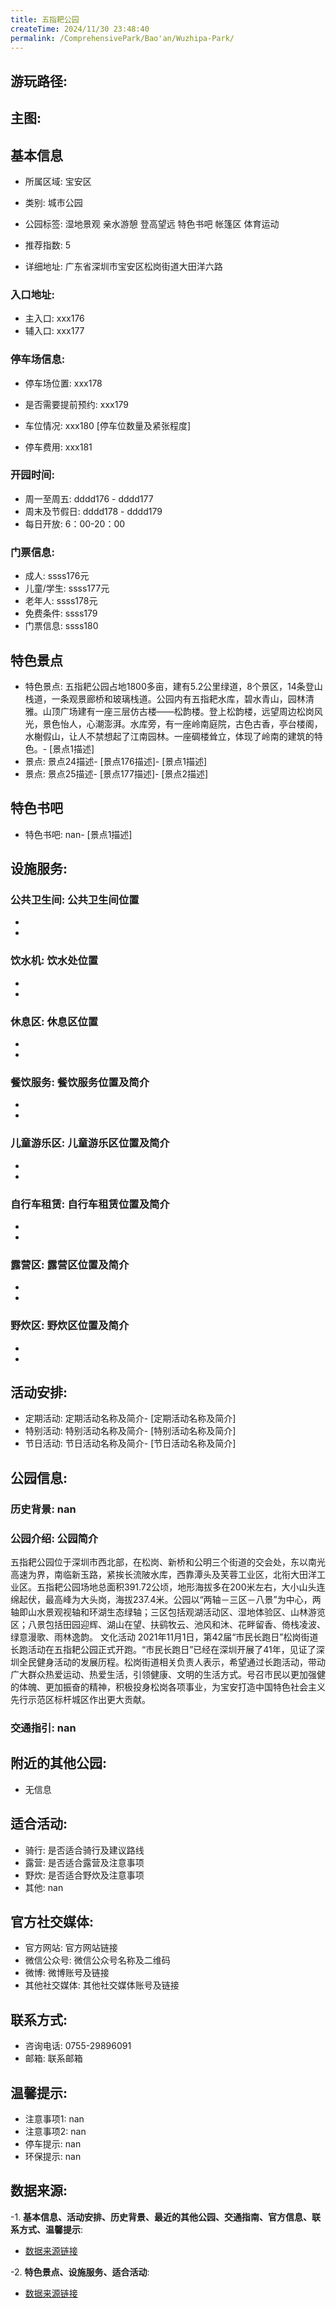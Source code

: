 ```yaml
---
title: 五指耙公园
createTime: 2024/11/30 23:48:40
permalink: /ComprehensivePark/Bao'an/Wuzhipa-Park/
---
```


## 游玩路径:


## 主图:
<ImageCard
image="https://cgj.sz.gov.cn/img/4/4006/4006114/10775593.png"
title= "五指耙公园"
description= "公园简介
五指耙公园位于深圳市西北部，在松岗、新桥和公明三个街道的交会处，东以南光高速为界，南临新玉路，紧挨长流陂水库，西靠潭头及芙蓉工业区，北衔大田洋工业区。"
date="2024/11/30"
href="/"
author="深圳公园"
/>

## 基本信息

- 所属区域: 宝安区

- 类别: 城市公园

- 公园标签: 湿地景观 亲水游憩 登高望远 特色书吧 帐篷区 体育运动

- 推荐指数: 5

- 详细地址: 广东省深圳市宝安区松岗街道大田洋六路

### 入口地址:
- 主入口: xxx176
- 辅入口: xxx177
### 停车场信息:
- 停车场位置: xxx178

- 是否需要提前预约: xxx179

- 车位情况: xxx180 [停车位数量及紧张程度]

- 停车费用: xxx181

### 开园时间:
- 周一至周五: dddd176 - dddd177
- 周末及节假日: dddd178 - dddd179
- 每日开放: 6：00-20：00

### 门票信息:
- 成人: ssss176元
- 儿童/学生: ssss177元
- 老年人: ssss178元
- 免费条件: ssss179
- 门票信息: ssss180
## 特色景点
- 特色景点: 五指耙公园占地1800多亩，建有5.2公里绿道，8个景区，14条登山栈道，一条观景廊桥和玻璃栈道。公园内有五指耙水库，碧水青山，园林清雅。山顶广场建有一座三层仿古楼——松韵楼。登上松韵楼，远望周边松岗风光，景色怡人，心潮澎湃。水库旁，有一座岭南庭院，古色古香，亭台楼阁，水榭假山，让人不禁想起了江南园林。一座碉楼耸立，体现了岭南的建筑的特色。- [景点1描述]
- 景点: 景点24描述- [景点176描述]- [景点1描述]
- 景点: 景点25描述- [景点177描述]- [景点2描述]
## 特色书吧
- 特色书吧: nan- [景点1描述]
## 设施服务:
### 公共卫生间: 公共卫生间位置
- 
- 
### 饮水机: 饮水处位置
- 
- 
### 休息区: 休息区位置
- 
- 
### 餐饮服务: 餐饮服务位置及简介
- 
- 
### 儿童游乐区: 儿童游乐区位置及简介
- 
- 
### 自行车租赁: 自行车租赁位置及简介
- 
- 
### 露营区: 露营区位置及简介
- 
- 
### 野炊区: 野炊区位置及简介

- 
- 
## 活动安排:
- 定期活动: 定期活动名称及简介- [定期活动名称及简介]
- 特别活动: 特别活动名称及简介- [特别活动名称及简介]
- 节日活动: 节日活动名称及简介- [节日活动名称及简介]
## 公园信息:
### 历史背景: nan
### 公园介绍: 公园简介
五指耙公园位于深圳市西北部，在松岗、新桥和公明三个街道的交会处，东以南光高速为界，南临新玉路，紧挨长流陂水库，西靠潭头及芙蓉工业区，北衔大田洋工业区。五指耙公园场地总面积391.72公顷，地形海拔多在200米左右，大小山头连绵起伏，最高峰为大头岗，海拔237.4米。公园以“两轴－三区－八景”为中心，两轴即山水景观视轴和环湖生态绿轴；三区包括观湖活动区、湿地体验区、山林游览区；八景包括田园迎辉、湖山在望、扶鹞牧云、池风和沐、花畔留香、倚栈凌波、绿意漫歌、雨林逸韵。
文化活动
2021年11月1日，第42届“市民长跑日”松岗街道长跑活动在五指耙公园正式开跑。“市民长跑日”已经在深圳开展了41年，见证了深圳全民健身活动的发展历程。松岗街道相关负责人表示，希望通过长跑活动，带动广大群众热爱运动、热爱生活，引领健康、文明的生活方式。号召市民以更加强健的体魄、更加振奋的精神，积极投身松岗各项事业，为宝安打造中国特色社会主义先行示范区标杆城区作出更大贡献。
### 交通指引: nan

## 附近的其他公园:
- 无信息

## 适合活动:
- 骑行: 是否适合骑行及建议路线
- 露营: 是否适合露营及注意事项
- 野炊: 是否适合野炊及注意事项
- 其他: nan

## 官方社交媒体:
- 官方网站: 官方网站链接
- 微信公众号: 微信公众号名称及二维码
- 微博: 微博账号及链接
- 其他社交媒体: 其他社交媒体账号及链接

## 联系方式:
- 咨询电话: 0755-29896091
- 邮箱: 联系邮箱

## 温馨提示:
- 注意事项1: nan
- 注意事项2: nan
- 停车提示: nan
- 环保提示: nan

## 数据来源:
-1. **基本信息、活动安排、历史背景、最近的其他公园、交通指南、官方信息、联系方式、温馨提示**:
- [数据来源链接](https://cgj.sz.gov.cn/xsmh/gysz/csgy/content/post_10775593.html)

-2. **特色景点、设施服务、适合活动**:
- [数据来源链接](https://cgj.sz.gov.cn/xsmh/gysz/csgy/content/post_10775593.html)


